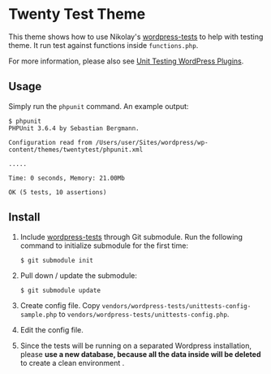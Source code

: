 # Twenty Test Theme

This theme shows how to use Nikolay's [wordpress-tests](https://github.com/nb/wordpress-tests) to help with testing theme. It run test against functions inside `functions.php`.

For more information, please also see [Unit Testing WordPress Plugins](http://stackoverflow.com/questions/9138215/unit-testing-wordpress-plugins).

## Usage

Simply run the `phpunit` command. An example output:

```
$ phpunit 
PHPUnit 3.6.4 by Sebastian Bergmann.

Configuration read from /Users/user/Sites/wordpress/wp-content/themes/twentytest/phpunit.xml

.....

Time: 0 seconds, Memory: 21.00Mb

OK (5 tests, 10 assertions)
```

## Install

1. Include [wordpress-tests](https://github.com/nb/wordpress-tests) through Git submodule. Run the following command to initialize submodule for the first time:

	```
	$ git submodule init
	```

2. Pull down / update the submodule:

	```
	$ git submodule update
	```

3. Create config file. Copy `vendors/wordpress-tests/unittests-config-sample.php` to `vendors/wordpress-tests/unittests-config.php`.
4. Edit the config file. 
5. Since the tests will be running on a separated Wordpress installation, please **use a new database, because all the data inside will be deleted** to create a clean environment .